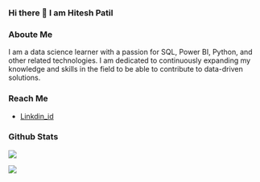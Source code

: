 ### Hi there 👋 I am Hitesh Patil


### Aboute Me

I am a data science learner with a passion for SQL, Power BI, Python, and other related technologies. I am dedicated to continuously expanding my knowledge and skills in the field to be able to contribute to data-driven solutions.

### Reach Me 
- [Linkdin_id](https://www.linkedin.com/in/hitesh-patil-124257149/)

### Github Stats


![](https://github-readme-streak-stats.herokuapp.com/?user=Hitspatil)

<!--![](https://github-readme-stats.vercel.app/api/top-langs/?username=Hitspatil)-->


![](https://github-readme-stats.vercel.app/api?username=Hitspatil)

<!--
**Hitspatil/Hitspatil** is a ✨ _special_ ✨ repository because its `README.md` (this file) appears on your GitHub profile.

Here are some ideas to get you started:

- 🔭 I’m currently working on ...
- 🌱 I’m currently learning ...
- 👯 I’m looking to collaborate on ...
- 🤔 I’m looking for help with ...
- 💬 Ask me about ...
- 📫 How to reach me: ...
- 😄 Pronouns: ...
- ⚡ Fun fact: ...
-->
